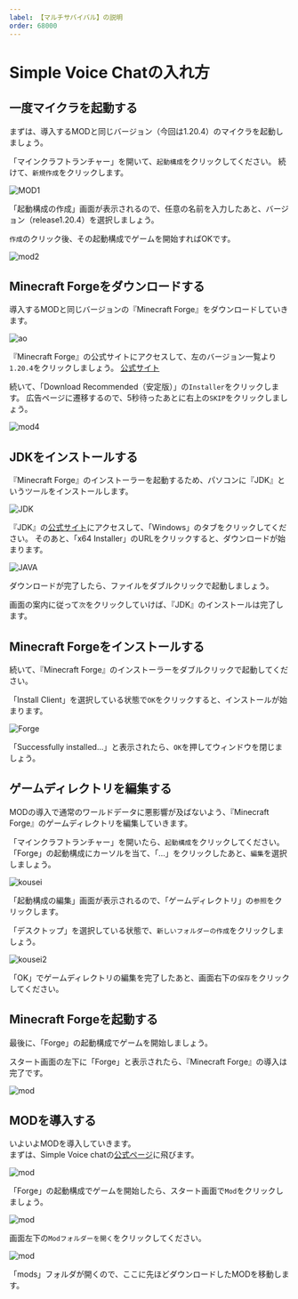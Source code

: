 ```yaml
---
label: 【マルチサバイバル】の説明
order: 68000
---
```

# Simple Voice Chatの入れ方
## 一度マイクラを起動する
  
まずは、導入するMODと同じバージョン（今回は1.20.4）のマイクラを起動しましょう。

「マインクラフトランチャー」を開いて、`起動構成`をクリックしてください。
続けて、`新規作成`をクリックします。
  
![MOD1](/image/mod1.png)
  
「起動構成の作成」画面が表示されるので、任意の名前を入力したあと、バージョン（release1.20.4）を選択しましょう。

`作成`のクリック後、その起動構成でゲームを開始すればOKです。
  
![mod2](/image/mod2.png)

## Minecraft Forgeをダウンロードする  
  
導入するMODと同じバージョンの『Minecraft Forge』をダウンロードしていきます。

![ao](/image/mod3.PNG)

『Minecraft Forge』の公式サイトにアクセスして、左のバージョン一覧より`1.20.4`をクリックしましょう。
[公式サイト](https://files.minecraftforge.net/net/minecraftforge/forge/index_1.20.4.html)
  
続いて、「Download Recommended（安定版）」の`Installer`をクリックします。
広告ページに遷移するので、5秒待ったあとに右上の`SKIP`をクリックしましょう。  

![mod4](/image/mod4.png)

## JDKをインストールする
  
『Minecraft Forge』のインストーラーを起動するため、パソコンに『JDK』というツールをインストールします。
  
![JDK](/image/mod5.png)
  
『JDK』の[公式サイト](https://www.oracle.com/jp/java/technologies/downloads/)にアクセスして、「Windows」のタブをクリックしてください。
そのあと、「x64 Installer」のURLをクリックすると、ダウンロードが始まります。
  
![JAVA](/image/mod6.png)
  
ダウンロードが完了したら、ファイルをダブルクリックで起動しましょう。
  
画面の案内に従って`次`をクリックしていけば、『JDK』のインストールは完了します。

## Minecraft Forgeをインストールする
  
続いて、『Minecraft Forge』のインストーラーをダブルクリックで起動してください。
  
「Install Client」を選択している状態で`OK`をクリックすると、インストールが始まります。

![Forge](/image/mod7.5.png)
  
「Successfully installed…」と表示されたら、`OK`を押してウィンドウを閉じましょう。

## ゲームディレクトリを編集する
  
MODの導入で通常のワールドデータに悪影響が及ばないよう、『Minecraft Forge』のゲームディレクトリを編集していきます。

「マインクラフトランチャー」を開いたら、`起動構成`をクリックしてください。
「Forge」の起動構成にカーソルを当て、「…」をクリックしたあと、`編集`を選択しましょう。
  
![kousei](/image/mod8.png)
  
「起動構成の編集」画面が表示されるので、「ゲームディレクトリ」の`参照`をクリックします。

「デスクトップ」を選択している状態で、`新しいフォルダーの作成`をクリックしましょう。
  
![kousei2](/image/mod9.png)
  
「OK」でゲームディレクトリの編集を完了したあと、画面右下の`保存`をクリックしてください。  

## Minecraft Forgeを起動する
最後に、「Forge」の起動構成でゲームを開始しましょう。
  
スタート画面の左下に「Forge」と表示されたら、『Minecraft Forge』の導入は完了です。

![mod](/image/mod10.png)

## MODを導入する  
いよいよMODを導入していきます。  
まずは、Simple Voice chatの[公式ページ](https://www.curseforge.com/minecraft/mc-mods/simple-voice-chat/files/5716557)に飛びます。

![mod](/image/mod13.png)

「Forge」の起動構成でゲームを開始したら、スタート画面で`Mod`をクリックしましょう。
  
![mod](/image/mod11.png)
  
画面左下の`Modフォルダーを開く`をクリックしてください。
  
![mod](/image/mod12.png)

「mods」フォルダが開くので、ここに先ほどダウンロードしたMODを移動します。


































